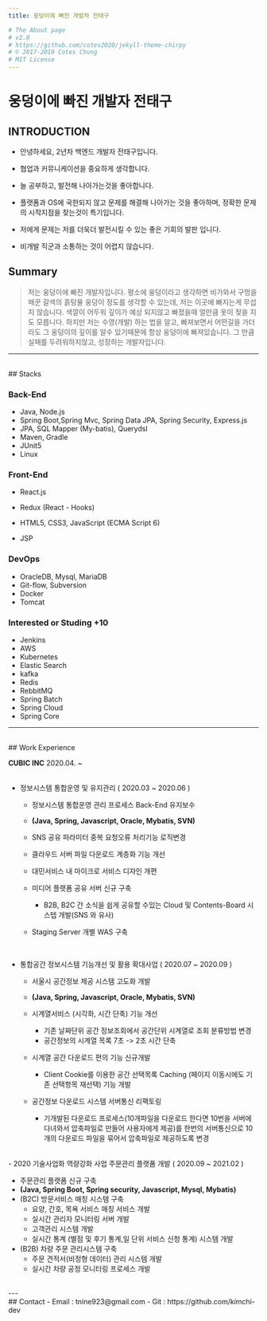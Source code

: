 ```yaml
---
title: 웅덩이에 빠진 개발자 전태구

# The About page
# v2.0
# https://github.com/cotes2020/jekyll-theme-chirpy
# © 2017-2019 Cotes Chung
# MIT License
---
```

# 웅덩이에 빠진 개발자 전태구



## INTRODUCTION

- 안녕하세요, 2년차 백엔드 개발자 전태구입니다.
- 협업과 커뮤니케이션을 중요하게 생각합니다.

- 늘 공부하고, 발전해 나아가는것을 좋아합니다.
- 플랫폼과 OS에 국한되지 않고 문제를 해결해 나아가는 것을 좋아하며, 정확한 문제의 시작지점을 찾는것이 특기입니다.
- 저에게 문제는 저를 더욱더 발전시킬 수 있는 좋은 기회의 발판 입니다.
- 비개발 직군과 소통하는 것이 어렵지 않습니다.



## Summary

> 저는 웅덩이에 빠진 개발자입니다. 평소에 웅덩이라고 생각하면 비가와서 구멍을 매꾼 갈색의 흙탕물 웅덩이 정도를 생각할 수 있는데, 저는 이곳에 빠지는게 무섭지 않습니다. 색깔이 어두워 깊이가 예상 되지않고 빠졌을때 얼만큼 옷이 젖을 지도 모릅니다. 하지만 저는 수영(개발) 하는 법을 알고, 빠져보면서 어떤길을 가더라도 그 웅덩이의 깊이를 알수 있기때문에 항상 웅덩이에 빠져있습니다. 그 만큼 실패를 두려워하지않고, 성장하는 개발자입니다.  

---
<br>
## Stacks



### Back-End

- Java, Node.js
- Spring Boot,Spring Mvc, Spring Data JPA, Spring Security, Express.js
- JPA, SQL Mapper (My-batis), Querydsl
- Maven, Gradle
- JUnit5
- Linux



### Front-End

- React.js
- Redux (React - Hooks)
- HTML5, CSS3, JavaScript (ECMA Script 6)

- JSP



### DevOps

- OracleDB, Mysql, MariaDB
- Git-flow, Subversion
- Docker
- Tomcat



### Interested or Studing +10

- Jenkins
- AWS
- Kubernetes
- Elastic Search
- kafka
- Redis
- RebbitMQ
- Spring Batch
- Spring Cloud
- Spring Core
  
---
<br>
## Work Experience  

**CUBIC INC** 2020.04. ~  
<br>  

- 정보시스템 통합운영 및 유지관리 ( 2020.03 ~ 2020.06 )  

  - 정보시스템 통합운영 관리 프로세스 Back-End 유지보수  

  - **(Java, Spring, Javascript, Oracle, Mybatis, SVN)**  

  - SNS 공유 파라미터 중복 요청오류 처리기능 로직변경  

  - 클라우드 서버 파일 다운로드 계층화 기능 개선  

  - 대민서비스 내 마이크로 서비스 디자인 개편  

  - 미디어 플랫폼 공유 서버 신규 구축  

    - B2B, B2C 간 소식을 쉽게 공유할 수있는 Cloud 및 Contents-Board 시스텝 개발(SNS 와 유사)  

  - Staging Server 개별 WAS 구축  
<br>  

- 통합공간 정보시스템 기능개선 및 활용 확대사업 ( 2020.07 ~ 2020.09 )  

  - 서울시 공간정보 제공 시스템 고도화 개발  

  - **(Java, Spring, Javascript, Oracle, Mybatis, SVN)**  

  - 시계열서비스 (시각화, 시간 단축) 기능 개선  

    - 기존 날짜단위 공간 정보조회에서 공간단위 시계열로 조회 분류방법 변경  
    - 공간정보의 시계열 목록 7초 -> 2초 시간 단축  

  - 시계열 공간 다운로드 편의 기능 신규개발  

    - Client Cookie를 이용한 공간 선택목록 Caching (페이지 이동시에도 기존 선택항목 재선택) 기능 개발  

  - 공간정보 다운로드 시스템 서버통신 리팩토링  

    - 기개발된 다운로드 프로세스(10개파일을 다운로드 한다면  10번을 서버에 다녀와서 압축파일로 만들어 사용자에게 제공)를 한번의 서버통신으로 10개의 다운로드 파일을 묶어서 압축파일로 제공하도록 변경  
<br>
- 2020 기술사업화 역량강화 사업 주문관리 플랫폼 개발 ( 2020.09 ~ 2021.02 )  

  - 주문관리 플랫폼 신규 구축  
  - **(Java, Spring Boot, Spring security, Javascript, Mysql, Mybatis)**  
  - (B2C) 방문서비스 매칭 시스템 구축  
    - 요양, 간호, 목욕 서비스 매칭 서비스 개발  
    - 실시간 관리자 모니터링 서버 개발  
    - 고객관리 시스템 개발  
    - 실시간 통계 (별점 및 후기 통계,일 단위 서비스 신청 통계) 시스템 개발  
  - (B2B) 차량 주문 관리시스템 구축  
    - 주문 견적서(비정형 데이터) 관리 시스템  개발  
    - 실시간 차량 공정 모니터링 프로세스 개발  
<br>
---
<br>
## Contact  
  - Email : tnine923@gmail.com  
  - Git   : https://github.com/kimchi-dev  
